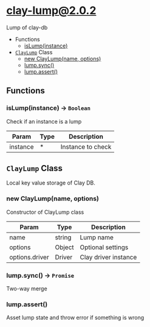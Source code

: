 # clay-lump@2.0.2

Lump of clay-db

+ Functions
  + [isLump(instance)](#clay-lump-function-is-lump)
+ [`ClayLump`](#clay-lump-classes) Class
  + [new ClayLump(name, options)](#clay-lump-classes-clay-lump-constructor)
  + [lump.sync()](#clay-lump-classes-clay-lump-sync)
  + [lump.assert()](#clay-lump-classes-clay-lump-assert)

## Functions

<a class='md-heading-link' name="clay-lump-function-is-lump" ></a>

### isLump(instance) -> `Boolean`

Check if an instance is a lump

| Param | Type | Description |
| ----- | --- | -------- |
| instance | * | Instance to check |



<a class='md-heading-link' name="clay-lump-classes"></a>

## `ClayLump` Class

Local key value storage of Clay DB.




<a class='md-heading-link' name="clay-lump-classes-clay-lump-constructor" ></a>

### new ClayLump(name, options)

Constructor of ClayLump class

| Param | Type | Description |
| ----- | --- | -------- |
| name | string | Lump name |
| options | Object | Optional settings |
| options.driver | Driver | Clay driver instance |


<a class='md-heading-link' name="clay-lump-classes-clay-lump-sync" ></a>

### lump.sync() -> `Promise`

Two-way merge

<a class='md-heading-link' name="clay-lump-classes-clay-lump-assert" ></a>

### lump.assert()

Asset lump state and throw error if something is wrong



